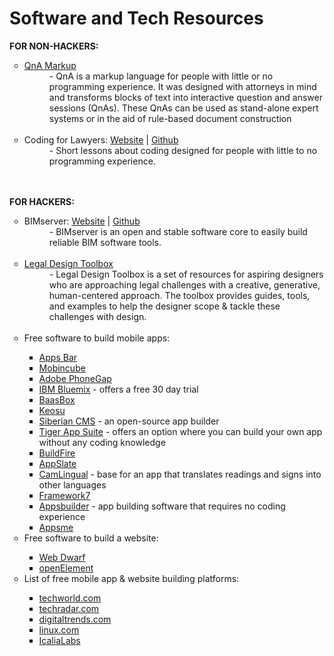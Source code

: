 # Software and Tech Resources
<b>FOR NON-HACKERS:</b>
<ul style="list-style-type:circle">
<a href="http://www.qnamarkup.org"><li>QnA Markup</a></li>
<dd>- QnA is a markup language for people with little or no programming experience. It was designed with attorneys in mind and transforms blocks of text into interactive question and answer sessions (QnAs). These QnAs can be used as stand-alone expert systems or in the aid of rule-based document construction</dd><br>
<li>Coding for Lawyers: <a href="http://codingforlawyers.com">Website</a> | <a href="https://github.com/vzvenyach/codingforlawyers">Github</a></li>
<dd>- Short lessons about coding designed for people with little to no programming experience.</dd><br>
</ul>
<br>
<b>FOR HACKERS:</b><br>
<ul style="list-style-type:circle">
<li>BIMserver: <a href="http://bimserver.org">Website</a> | <a href="https://github.com/opensourceBIM/BIMserver">Github</a></li>
<dd>- BIMserver is an open and stable software core to easily build reliable BIM software tools.</dd><br>
<li><a href="http://www.legaltechdesign.com/LegalDesignToolbox/">Legal Design Toolbox</a></li>
<dd>- Legal Design Toolbox is a set of resources for aspiring designers who are approaching legal challenges with a creative, generative, human-centered approach. The toolbox provides guides, tools, and examples to help the designer scope & tackle these challenges with design.</dd><br>
<li>Free software to build mobile apps:</li>
<ul style="list-style-type:square">
<li><a href="http://www.appsbar.com">Apps Bar</a></li>
<li><a href="http://www.mobincube.com/pricing.html">Mobincube</a></li>
<li><a href="http://phonegap.com/products/">Adobe PhoneGap</a></li>
<li><a href="http://www.ibm.com/cloud-computing/bluemix/pricing/?cm_sp=HeaderNavigation-_-Mobile-_-Pricing">IBM Bluemix</a> -  offers a free 30 day trial</li>
<li><a href="http://www.baasbox.com/en/">BaasBox</a></li>
<li><a href="https://keosu.com/pricing/">Keosu</a></li>
<li><a href="http://www.siberiancms.com">Siberian CMS</a> - an open-source app builder</li>
<li><a href="http://tigerappsuite.com">Tiger App Suite</a> - offers an option where you can build your own app without any coding knowledge</li>
<li><a href="http://buildfire.com">BuildFire</a></li>
<li><a href="https://github.com/Taehan-Kim/AppSlate">AppSlate</a></li>
<li><a href="https://github.com/yoshiokatsuneo/camlingual_iphone">CamLingual</a> - base for an app that translates readings and signs into other languages</li>
<li><a href="http://framework7.io">Framework7</a></li>
<li><a href="http://www.apps-builder.com">Appsbuilder</a> - app building software that requires no coding experience</li>
<li><a href="https://www.appsme.com/pricing">Appsme</a></li>
</ul>

<li>Free software to build a website:</li>
<ul style="list-style-type:square">
<li><a href="http://www.virtualmechanics.com/products/dwarf/">Web Dwarf</a></li>
<li><a href="http://www.openelement.com/Download.htm">openElement</a></li>
</ul>

<li>List of free mobile app & website building platforms:</li>
<ul style="list-style-type:square">
<li><a href="http://www.techworld.com/picture-gallery/apps/18-best-mobile-application-development-platforms-tools-3375307/">techworld.com</a></li>
<li><a href="http://www.techradar.com/news/software/best-free-web-design-software-10-programs-to-get-the-job-done-1138669">techradar.com</a></li>
<li><a href="http://www.digitaltrends.com/computing/best-free-web-design-software/2/">digitaltrends.com</a></li>
<li><a href="https://www.linux.com/news/10-best-free-mobile-application-development-frameworks-support-android#.VqjKmSorKUk">linux.com</a></li>
<li><a href="https://github.com/IcaliaLabs/hackathon-resources">IcaliaLabs</a></li>
</ul>
</ul>


